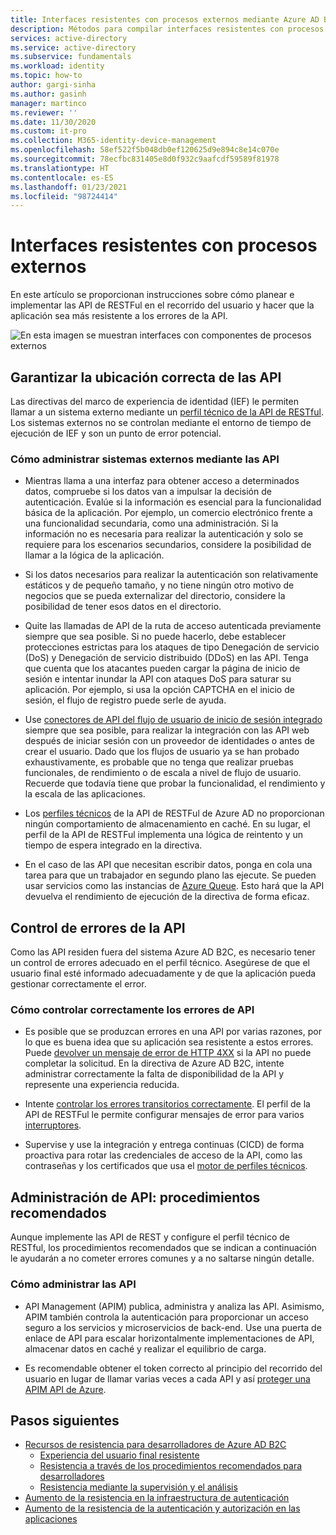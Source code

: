 ```yaml
---
title: Interfaces resistentes con procesos externos mediante Azure AD B2C | Microsoft Docs
description: Métodos para compilar interfaces resistentes con procesos externos
services: active-directory
ms.service: active-directory
ms.subservice: fundamentals
ms.workload: identity
ms.topic: how-to
author: gargi-sinha
ms.author: gasinh
manager: martinco
ms.reviewer: ''
ms.date: 11/30/2020
ms.custom: it-pro
ms.collection: M365-identity-device-management
ms.openlocfilehash: 58ef522f5b048db0ef120625d9e894c8e14c070e
ms.sourcegitcommit: 78ecfbc831405e8d0f932c9aafcdf59589f81978
ms.translationtype: HT
ms.contentlocale: es-ES
ms.lasthandoff: 01/23/2021
ms.locfileid: "98724414"
---
```

# <a name="resilient-interfaces-with-external-processes"></a>Interfaces resistentes con procesos externos

En este artículo se proporcionan instrucciones sobre cómo planear e implementar las API de RESTFul en el recorrido del usuario y hacer que la aplicación sea más resistente a los errores de la API.

![En esta imagen se muestran interfaces con componentes de procesos externos](media/resilient-external-processes/external-processes-architecture.png)

## <a name="ensure-correct-placement-of-the-apis"></a>Garantizar la ubicación correcta de las API

Las directivas del marco de experiencia de identidad (IEF) le permiten llamar a un sistema externo mediante un [perfil técnico de la API de RESTful](../../active-directory-b2c/restful-technical-profile.md). Los sistemas externos no se controlan mediante el entorno de tiempo de ejecución de IEF y son un punto de error potencial.

### <a name="how-to-manage-external-systems-using-apis"></a>Cómo administrar sistemas externos mediante las API

- Mientras llama a una interfaz para obtener acceso a determinados datos, compruebe si los datos van a impulsar la decisión de autenticación. Evalúe si la información es esencial para la funcionalidad básica de la aplicación. Por ejemplo, un comercio electrónico frente a una funcionalidad secundaria, como una administración. Si la información no es necesaria para realizar la autenticación y solo se requiere para los escenarios secundarios, considere la posibilidad de llamar a la lógica de la aplicación.

- Si los datos necesarios para realizar la autenticación son relativamente estáticos y de pequeño tamaño, y no tiene ningún otro motivo de negocios que se pueda externalizar del directorio, considere la posibilidad de tener esos datos en el directorio.

- Quite las llamadas de API de la ruta de acceso autenticada previamente siempre que sea posible. Si no puede hacerlo, debe establecer protecciones estrictas para los ataques de tipo Denegación de servicio (DoS) y Denegación de servicio distribuido (DDoS) en las API. Tenga que cuenta que los atacantes pueden cargar la página de inicio de sesión e intentar inundar la API con ataques DoS para saturar su aplicación. Por ejemplo, si usa la opción CAPTCHA en el inicio de sesión, el flujo de registro puede serle de ayuda.

- Use [conectores de API del flujo de usuario de inicio de sesión integrado](../../active-directory-b2c/api-connectors-overview.md) siempre que sea posible, para realizar la integración con las API web después de iniciar sesión con un proveedor de identidades o antes de crear el usuario. Dado que los flujos de usuario ya se han probado exhaustivamente, es probable que no tenga que realizar pruebas funcionales, de rendimiento o de escala a nivel de flujo de usuario. Recuerde que todavía tiene que probar la funcionalidad, el rendimiento y la escala de las aplicaciones.

- Los [perfiles técnicos](../../active-directory-b2c/restful-technical-profile.md) de la API de RESTFul de Azure AD no proporcionan ningún comportamiento de almacenamiento en caché. En su lugar, el perfil de la API de RESTFul implementa una lógica de reintento y un tiempo de espera integrado en la directiva.

- En el caso de las API que necesitan escribir datos, ponga en cola una tarea para que un trabajador en segundo plano las ejecute. Se pueden usar servicios como las instancias de [Azure Queue](../../storage/queues/storage-queues-introduction.md). Esto hará que la API devuelva el rendimiento de ejecución de la directiva de forma eficaz.  

## <a name="api-error-handling"></a>Control de errores de la API

Como las API residen fuera del sistema Azure AD B2C, es necesario tener un control de errores adecuado en el perfil técnico. Asegúrese de que el usuario final esté informado adecuadamente y de que la aplicación pueda gestionar correctamente el error.

### <a name="how-to-gracefully-handle-api-errors"></a>Cómo controlar correctamente los errores de API

- Es posible que se produzcan errores en una API por varias razones, por lo que es buena idea que su aplicación sea resistente a estos errores. Puede [devolver un mensaje de error de HTTP 4XX](../../active-directory-b2c/restful-technical-profile.md#returning-validation-error-message) si la API no puede completar la solicitud. En la directiva de Azure AD B2C, intente administrar correctamente la falta de disponibilidad de la API y represente una experiencia reducida.

- Intente [controlar los errores transitorios correctamente](../../active-directory-b2c/restful-technical-profile.md#error-handling). El perfil de la API de RESTFul le permite configurar mensajes de error para varios [interruptores](/azure/architecture/patterns/circuit-breaker).

- Supervise y use la integración y entrega continuas (CICD) de forma proactiva para rotar las credenciales de acceso de la API, como las contraseñas y los certificados que usa el [motor de perfiles técnicos](../../active-directory-b2c/restful-technical-profile.md).

## <a name="api-management---best-practices"></a>Administración de API: procedimientos recomendados

Aunque implemente las API de REST y configure el perfil técnico de RESTful, los procedimientos recomendados que se indican a continuación le ayudarán a no cometer errores comunes y a no saltarse ningún detalle.

### <a name="how-to-manage-apis"></a>Cómo administrar las API

- API Management (APIM) publica, administra y analiza las API. Asimismo, APIM también controla la autenticación para proporcionar un acceso seguro a los servicios y microservicios de back-end. Use una puerta de enlace de API para escalar horizontalmente implementaciones de API, almacenar datos en caché y realizar el equilibrio de carga.

- Es recomendable obtener el token correcto al principio del recorrido del usuario en lugar de llamar varias veces a cada API y así [proteger una APIM API de Azure](../../active-directory-b2c/secure-api-management.md?tabs=app-reg-ga).

## <a name="next-steps"></a>Pasos siguientes

- [Recursos de resistencia para desarrolladores de Azure AD B2C](resilience-b2c.md)
  - [Experiencia del usuario final resistente](resilient-end-user-experience.md)
  - [Resistencia a través de los procedimientos recomendados para desarrolladores](resilience-b2c-developer-best-practices.md)
  - [Resistencia mediante la supervisión y el análisis](resilience-with-monitoring-alerting.md)
- [Aumento de la resistencia en la infraestructura de autenticación](resilience-in-infrastructure.md)
- [Aumento de la resistencia de la autenticación y autorización en las aplicaciones](resilience-app-development-overview.md)